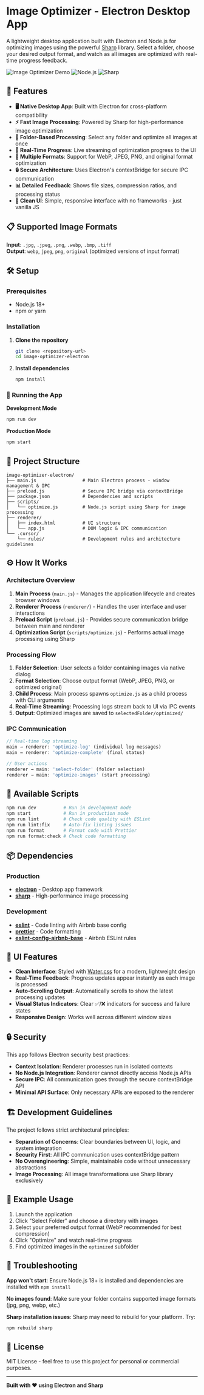 # Image Optimizer - Electron Desktop App

A lightweight desktop application built with Electron and Node.js for optimizing images using the powerful [Sharp](https://sharp.pixelplumbing.com/) library. Select a folder, choose your desired output format, and watch as all images are optimized with real-time progress feedback.

![Image Optimizer Demo](https://img.shields.io/badge/Electron-Desktop%20App-blue?logo=electron)
![Node.js](https://img.shields.io/badge/Node.js-18%2B-green?logo=node.js)
![Sharp](https://img.shields.io/badge/Sharp-Image%20Processing-orange)

## 🚀 Features

- **🖥️ Native Desktop App**: Built with Electron for cross-platform compatibility
- **⚡ Fast Image Processing**: Powered by Sharp for high-performance image optimization
- **📁 Folder-Based Processing**: Select any folder and optimize all images at once
- **🔄 Real-Time Progress**: Live streaming of optimization progress to the UI
- **🎯 Multiple Formats**: Support for WebP, JPEG, PNG, and original format optimization
- **🔒 Secure Architecture**: Uses Electron's contextBridge for secure IPC communication
- **📊 Detailed Feedback**: Shows file sizes, compression ratios, and processing status
- **🎨 Clean UI**: Simple, responsive interface with no frameworks - just vanilla JS

## 📋 Supported Image Formats

**Input**: `.jpg`, `.jpeg`, `.png`, `.webp`, `.bmp`, `.tiff`  
**Output**: `webp`, `jpeg`, `png`, `original` (optimized versions of input format)

## 🛠️ Setup

### Prerequisites

- Node.js 18+ 
- npm or yarn

### Installation

1. **Clone the repository**
   ```bash
   git clone <repository-url>
   cd image-optimizer-electron
   ```

2. **Install dependencies**
   ```bash
   npm install
   ```

### 🎯 Running the App

**Development Mode**
```bash
npm run dev
```

**Production Mode**
```bash
npm start
```

## 📁 Project Structure

```
image-optimizer-electron/
├── main.js                 # Main Electron process - window management & IPC
├── preload.js              # Secure IPC bridge via contextBridge
├── package.json            # Dependencies and scripts
├── scripts/
│   └── optimize.js         # Node.js script using Sharp for image processing
├── renderer/
│   ├── index.html          # UI structure
│   └── app.js              # DOM logic & IPC communication
└── .cursor/
    └── rules/              # Development rules and architecture guidelines
```

## ⚙️ How It Works

### Architecture Overview

1. **Main Process** (`main.js`) - Manages the application lifecycle and creates browser windows
2. **Renderer Process** (`renderer/`) - Handles the user interface and user interactions  
3. **Preload Script** (`preload.js`) - Provides secure communication bridge between main and renderer
4. **Optimization Script** (`scripts/optimize.js`) - Performs actual image processing using Sharp

### Processing Flow

1. **Folder Selection**: User selects a folder containing images via native dialog
2. **Format Selection**: Choose output format (WebP, JPEG, PNG, or optimized original)
3. **Child Process**: Main process spawns `optimize.js` as a child process with CLI arguments
4. **Real-Time Streaming**: Processing logs stream back to UI via IPC events
5. **Output**: Optimized images are saved to `selectedFolder/optimized/`

### IPC Communication

```javascript
// Real-time log streaming
main → renderer: 'optimize-log' (individual log messages)
main → renderer: 'optimize-complete' (final status)

// User actions  
renderer → main: 'select-folder' (folder selection)
renderer → main: 'optimize-images' (start processing)
```

## 🔧 Available Scripts

```bash
npm run dev          # Run in development mode
npm start            # Run in production mode  
npm run lint         # Check code quality with ESLint
npm run lint:fix     # Auto-fix linting issues
npm run format       # Format code with Prettier
npm run format:check # Check code formatting
```

## 📦 Dependencies

### Production
- **[electron](https://electronjs.org/)** - Desktop app framework
- **[sharp](https://sharp.pixelplumbing.com/)** - High-performance image processing

### Development
- **[eslint](https://eslint.org/)** - Code linting with Airbnb base config
- **[prettier](https://prettier.io/)** - Code formatting
- **[eslint-config-airbnb-base](https://www.npmjs.com/package/eslint-config-airbnb-base)** - Airbnb ESLint rules

## 🎨 UI Features

- **Clean Interface**: Styled with [Water.css](https://watercss.kognise.dev/) for a modern, lightweight design
- **Real-Time Feedback**: Progress updates appear instantly as each image is processed
- **Auto-Scrolling Output**: Automatically scrolls to show the latest processing updates
- **Visual Status Indicators**: Clear ✅/❌ indicators for success and failure states
- **Responsive Design**: Works well across different window sizes

## 🔒 Security

This app follows Electron security best practices:

- **Context Isolation**: Renderer processes run in isolated contexts
- **No Node.js Integration**: Renderer cannot directly access Node.js APIs
- **Secure IPC**: All communication goes through the secure contextBridge API
- **Minimal API Surface**: Only necessary APIs are exposed to the renderer

## 🏗️ Development Guidelines

The project follows strict architectural principles:

- **Separation of Concerns**: Clear boundaries between UI, logic, and system integration
- **Security First**: All IPC communication uses contextBridge pattern
- **No Overengineering**: Simple, maintainable code without unnecessary abstractions
- **Image Processing**: All image transformations use Sharp library exclusively

## 📝 Example Usage

1. Launch the application
2. Click "Select Folder" and choose a directory with images
3. Select your preferred output format (WebP recommended for best compression)
4. Click "Optimize" and watch real-time progress
5. Find optimized images in the `optimized` subfolder

## 🐛 Troubleshooting

**App won't start**: Ensure Node.js 18+ is installed and dependencies are installed with `npm install`

**No images found**: Make sure your folder contains supported image formats (jpg, png, webp, etc.)

**Sharp installation issues**: Sharp may need to rebuild for your platform. Try:
```bash
npm rebuild sharp
```

## 📄 License

MIT License - feel free to use this project for personal or commercial purposes.

---

**Built with ❤️ using Electron and Sharp** 

